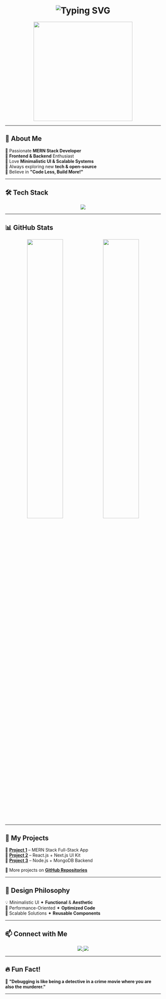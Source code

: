 <!-- 🎨 Stylish Heading -->
<h1 align="center">
  <img src="https://readme-typing-svg.herokuapp.com?font=Fira+Code&weight=600&size=27&duration=4000&pause=500&color=FFA500&center=true&vCenter=true&width=500&lines=Hey!+I'm+Adarsh!;A+MERN+Stack+Developer;Building+Scalable+Apps;Turning+Ideas+Into+Reality" alt="Typing SVG" />
</h1>

<!-- 🎭 Animated Developer GIF -->
<p align="center">
  <img src="https://media.giphy.com/media/qgQUggAC3Pfv687qPC/giphy.gif" width="320px">
</p>

---

## 🚀 **About Me**  
🔹 Passionate **MERN Stack Developer**  
🔹 **Frontend & Backend** Enthusiast  
🔹 Love **Minimalistic UI & Scalable Systems**  
🔹 Always exploring new **tech & open-source**  
🔹 Believe in **"Code Less, Build More!"**  

---

## 🛠️ **Tech Stack**  
<p align="center">
  <img src="https://skillicons.dev/icons?i=html,css,js,ts,react,nextjs,nodejs,express,mongodb,redux,tailwind,bootstrap,git,github,figma" />
</p>

---

## 📊 **GitHub Stats**  
<p align="center">
  <img src="https://github-readme-stats.vercel.app/api?username=Adarsh&show_icons=true&theme=dracula" width="48%" />
  <img src="https://github-readme-streak-stats.herokuapp.com/?user=Adarsh&theme=dracula" width="48%" />
</p>

---

## 🚀 **My Projects**  
📌 **[Project 1](https://github.com/Adarsh/project1)** – MERN Stack Full-Stack App  
📌 **[Project 2](https://github.com/Adarsh/project2)** – React.js + Next.js UI Kit  
📌 **[Project 3](https://github.com/Adarsh/project3)** – Node.js + MongoDB Backend  

🔹 More projects on **[GitHub Repositories](https://github.com/Adarsh?tab=repositories)**  

---

## 🎨 **Design Philosophy**  
💡 Minimalistic UI ✦ **Functional** & **Aesthetic**  
🚀 Performance-Oriented ✦ **Optimized Code**  
🎯 Scalable Solutions ✦ **Reusable Components**  

---

## 📫 **Connect with Me**  
<p align="center">
  <a href="https://github.com/Adarsh">
    <img src="https://img.shields.io/badge/GitHub-000?style=for-the-badge&logo=github&logoColor=white" />
  </a>
  <a href="https://www.linkedin.com/in/adarsh">
    <img src="https://img.shields.io/badge/LinkedIn-0077B5?style=for-the-badge&logo=linkedin&logoColor=white" />
  </a>
</p>

---

## 🔥 **Fun Fact!**  
💭 **"Debugging is like being a detective in a crime movie where you are also the murderer."**  

---
